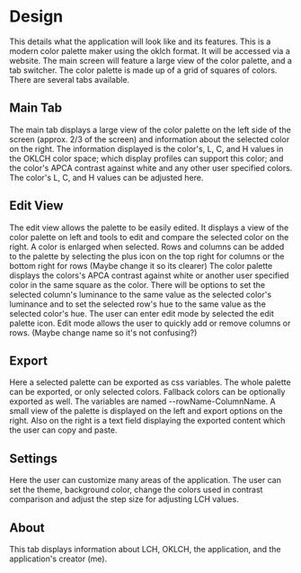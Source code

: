 # Design

This details what the application will look like and its features.
This is a modern color palette maker using the oklch format. It will be accessed via a website. The main screen will feature a large view of the color palette, and a tab switcher. The color palette is made up of a grid of squares of colors. There are several tabs available.

## Main Tab

The main tab displays a large view of the color palette on the left side of the screen (approx. 2/3 of the screen) and information about the selected color on the right. The information displayed is the color's, L, C, and H values in the OKLCH color space; which display profiles can support this color; and the color's APCA contrast against white and any other user specified colors. The color's L, C, and H values can be adjusted here.

## Edit View

The edit view allows the palette to be easily edited. It displays a view of the color palette on left and tools to edit and compare the selected color on the right. A color is enlarged when selected. Rows and columns can be added to the palette by selecting the plus icon on the top right for columns or the bottom right for rows (Maybe change it so its clearer) The color palette displays the colors's APCA contrast against white or another user specified color in the same square as the color. There will be options to set the selected column's luminance to the same value as the selected color's luminance and to set the selected row's hue to the same value as the selected color's hue. The user can enter edit mode by selected the edit palette icon. Edit mode allows the user to quickly add or remove columns or rows. (Maybe change name so it's not confusing?)

## Export

Here a selected palette can be exported as css variables. The whole palette can be exported, or only selected colors. Fallback colors can be optionally exported as well. The variables are named --rowName-ColumnName. A small view of the palette is displayed on the left and export options on the right. Also on the right is a text field displaying the exported content which the user can copy and paste.

## Settings

Here the user can customize many areas of the application. The user can set the theme, background color, change the colors used in contrast comparison and adjust the step size for adjusting LCH values.

## About

This tab displays information about LCH, OKLCH, the application, and the application's creator (me).
